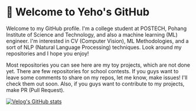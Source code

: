 # 👋 Welcome to Yeho's GitHub
Welcome to my GitHub profile. I'm a college student at POSTECH, Pohang Institute of Science and Technology, and also a machine learning (ML) engineer. I'm interested in CV (Computer Vision), ML Methodologies, and a sort of NLP (Natural Language Processing) techniques. Look around my repositories and I hope you enjoy!

Most repositories you can see here are my toy projects, which are not done yet. There are few repositories for school contests. If you guys want to leave some comments to share on my repos, let me know, make issues! I'll check them out soon. Also, if you guys want to contribute to my projects, make PR (Pull Request). 

[![Velog's GitHub stats](https://velog-readme-stats.vercel.app/api?name=yehogwon&color=dark)](https://github.com/eungyeole/velog-readme-stats)
